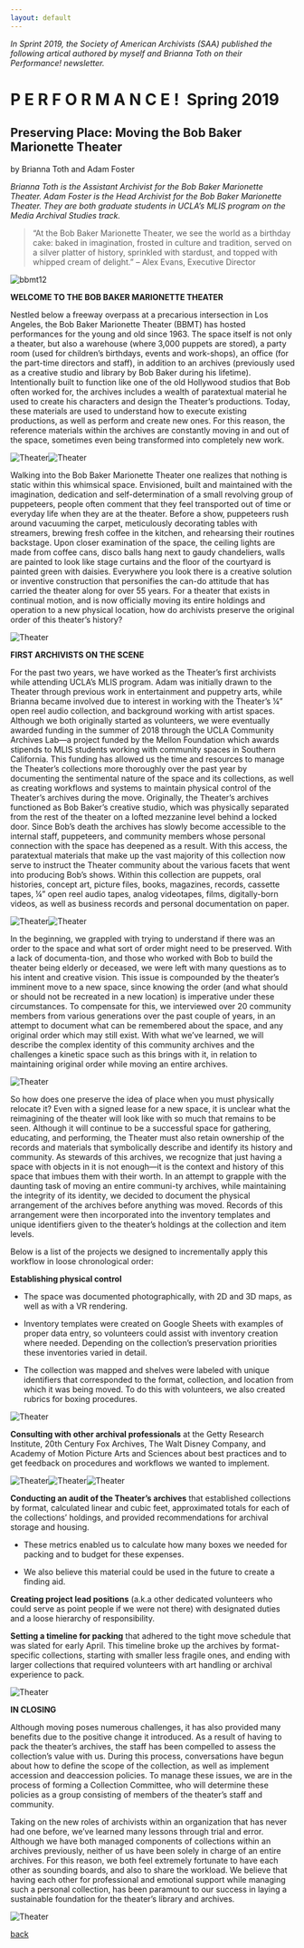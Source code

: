 ```yaml
---
layout: default
---
```



_In Sprint 2019, the Society of American Archivists (SAA) published the following artical authored by myself and Brianna Toth on their Performance! newsletter._

# P E R F O R M A N C E !  Spring 2019

## Preserving Place: Moving the Bob Baker Marionette Theater 

by Brianna Toth and Adam Foster 

_Brianna Toth is the Assistant Archivist for the Bob Baker Marionette Theater. Adam Foster is the Head Archivist for the Bob Baker Marionette Theater. They are both graduate students in UCLA’s MLIS program on the Media Archival Studies track._

> “At the Bob Baker Marionette Theater, we see the world as a birthday cake: baked in imagination, frosted in culture and tradition, served on a silver platter of history, sprinkled with stardust, and topped with whipped cream of delight.” – Alex Evans, Executive Director

![bbmt12](/main/assets/img/bbmt12.png)

**WELCOME TO THE BOB BAKER MARIONETTE THEATER** 

Nestled below a freeway overpass at a precarious intersection in Los Angeles, the Bob Baker Marionette Theater (BBMT) has hosted performances for the young and old since 1963. The space itself is not only a theater, but also a warehouse (where 3,000 puppets are stored), a party room (used for children’s birthdays, events and work-shops), an office (for the part-time directors and staff), in addition to an archives (previously used as a creative studio and library by Bob Baker during his lifetime). Intentionally built to function like one of the old Hollywood studios that Bob often worked for, the archives includes a wealth of paratextual material he used to create his characters and design the Theater’s productions. Today, these materials are used to understand how to execute existing productions, as well as perform and create new ones. For this reason, the reference materials within the archives are constantly moving in and out of the space, sometimes even being transformed into completely new work.

![Theater](https://github.com/adamthefoster/adam-foster/blob/main/assets/img/bbmt11.png)![Theater](https://github.com/adamthefoster/adam-foster/blob/main/assets/img/bbmt10.png)

Walking into the Bob Baker Marionette Theater one realizes that nothing is static within this whimsical space. Envisioned, built and maintained with the imagination, dedication and self-determination of a small revolving group of puppeteers, people often comment that they feel transported out of time or everyday life when they are at the theater. Before a show, puppeteers rush around vacuuming the carpet, meticulously decorating tables with streamers, brewing fresh coffee in the kitchen, and rehearsing their routines backstage. Upon closer examination of the space, the ceiling lights are made from coffee cans, disco balls hang next to gaudy chandeliers, walls are painted to look like stage curtains and the floor of the courtyard is painted green with daisies. Everywhere you look there is a creative solution or inventive construction that personifies the can-do attitude that has carried the theater along for over 55 years. For a theater that exists in continual motion, and is now officially moving its entire holdings and operation to a new physical location, how do archivists preserve the original order of this theater’s history? 

![Theater](https://github.com/adamthefoster/adam-foster/blob/main/assets/img/bbmt9.png)

**FIRST ARCHIVISTS ON THE SCENE**

For the past two years, we have worked as the Theater’s first archivists while attending UCLA’s MLIS program. Adam was initially drawn to the Theater through previous work in entertainment and puppetry arts, while Brianna became involved due to interest in working with the Theater’s ¼” open reel audio collection, and background working with artist spaces. Although we both originally started as volunteers, we were eventually awarded funding in the summer of 2018 through the UCLA Community Archives Lab—a project funded by the Mellon Foundation which awards stipends to MLIS students working with community spaces in Southern California. This funding has allowed us the time and resources to manage the Theater’s collections more thoroughly over the past year by documenting the sentimental nature of the space and its collections, as well as creating workflows and systems to maintain physical control of the Theater’s archives during the move. Originally, the Theater’s archives functioned as Bob Baker’s creative studio, which was physically separated from the rest of the theater on a lofted mezzanine level behind a locked door. Since Bob’s death the archives has slowly become accessible to the internal staff, puppeteers, and community members whose personal connection with the space has deepened as a result. With this access, the paratextual materials that make up the vast majority of this collection now serve to instruct the Theater community about the various facets that went into producing Bob’s shows. Within this collection are puppets, oral histories, concept art, picture files, books, magazines, records, cassette tapes, ¼” open reel audio tapes, analog videotapes, films, digitally-born videos, as well as business records and personal documentation on paper. 

![Theater](https://github.com/adamthefoster/adam-foster/blob/main/assets/img/bbmt8.png)![Theater](https://github.com/adamthefoster/adam-foster/blob/main/assets/img/bbmt7.png)

In the beginning, we grappled with trying to understand if there was an order to the space and what sort of order might need to be preserved. With a lack of documenta-tion, and those who worked with Bob to build the theater being elderly or deceased, we were left with many questions as to his intent and creative vision. This issue is compounded by the theater’s imminent move to a new space, since knowing the order (and what should or should not be recreated in a new location) is imperative under these circumstances. To compensate for this, we interviewed over 20 community members from various generations over the past couple of years, in an attempt to document what can be remembered about the space, and any original order which may still exist. With what we’ve learned, we will describe the complex identity of this community archives and the challenges a kinetic space such as this brings with it, in relation to maintaining original order while moving an entire archives. 

![Theater](https://github.com/adamthefoster/adam-foster/blob/main/assets/img/bbmt6.png)

So how does one preserve the idea of place when you must physically relocate it? Even with a signed lease for a new space, it is unclear what the reimagining of the theater will look like with so much that remains to be seen. Although it will continue to be a successful space for gathering, educating, and performing, the Theater must also retain ownership of the records and materials that symbolically describe and identify its history and community. As stewards of this archives, we recognize that just having a space with objects in it is not enough—it is the context and history of this space that imbues them with their worth. In an attempt to grapple with the daunting task of moving an entire communi-ty archives, while maintaining the integrity of its identity, we decided to document the physical arrangement of the archives before anything was moved. Records of this arrangement were then incorporated into the inventory templates and unique identifiers given to the theater’s holdings at the collection and item levels. 

Below is a list of the projects we designed to incrementally apply this workflow in loose chronological order: 

**Establishing physical control**

- The space was documented photographically, with 2D and 3D maps, as well as with a VR rendering. 

- Inventory templates were created on Google Sheets with examples of proper data entry, so volunteers could assist with inventory creation where needed. Depending on the collection’s preservation priorities these inventories varied in detail. 

- The collection was mapped and shelves were labeled with unique identifiers that corresponded to the format, collection, and location from which it was being moved. To do this with volunteers, we also created rubrics for boxing procedures. 

![Theater](https://github.com/adamthefoster/adam-foster/blob/main/assets/img/bbmt5.png)

**Consulting with other archival professionals** at the Getty Research Institute, 20th Century Fox Archives, The Walt Disney Company, and Academy of Motion Picture Arts and Sciences about best practices and to get feedback on procedures and workflows we wanted to implement. 

![Theater](https://github.com/adamthefoster/adam-foster/blob/main/assets/img/bbmt4.png)![Theater](https://github.com/adamthefoster/adam-foster/blob/main/assets/img/bbmt3.png)![Theater](https://github.com/adamthefoster/adam-foster/blob/main/assets/img/bbmt2.png)

**Conducting an audit of the Theater’s archives** that established collections by format, calculated linear and cubic feet, approximated totals for each of the collections’ holdings, and provided recommendations for archival storage and housing. 

- These metrics enabled us to calculate how many boxes we needed for packing and to budget for these expenses. 

- We also believe this material could be used in the future to create a finding aid. 

**Creating project lead positions** (a.k.a other dedicated volunteers who could serve as point people if we were not there) with designated duties and a loose hierarchy of responsibility. 

**Setting a timeline for packing** that adhered to the tight move schedule that was slated for early April. This timeline broke up the archives by format-specific collections, starting with smaller less fragile ones, and ending with larger collections that required volunteers with art handling or archival experience to pack. 

![Theater](https://github.com/adamthefoster/adam-foster/blob/main/assets/img/bbmt1.png)

**IN CLOSING**

Although moving poses numerous challenges, it has also provided many benefits due to the positive change it introduced. As a result of having to pack the theater’s archives, the staff has been compelled to assess the collection’s value with us. During this process, conversations have begun about how to define the scope of the collection, as well as implement accession and deaccession policies. To manage these issues, we are in the process of forming a Collection Committee, who will determine these policies as a group consisting of members of the theater’s staff and community. 

Taking on the new roles of archivists within an organization that has never had one before, we’ve learned many lessons through trial and error. Although we have both managed components of collections within an archives previously, neither of us have been solely in charge of an entire archives. For this reason, we both feel extremely fortunate to have each other as sounding boards, and also to share the workload. We believe that having each other for professional and emotional support while managing such a personal collection, has been paramount to our success in laying a sustainable foundation for the theater’s library and archives. 

![Theater](https://github.com/adamthefoster/adam-foster/blob/main/assets/img/bbmt.png)

[back](./projects)

